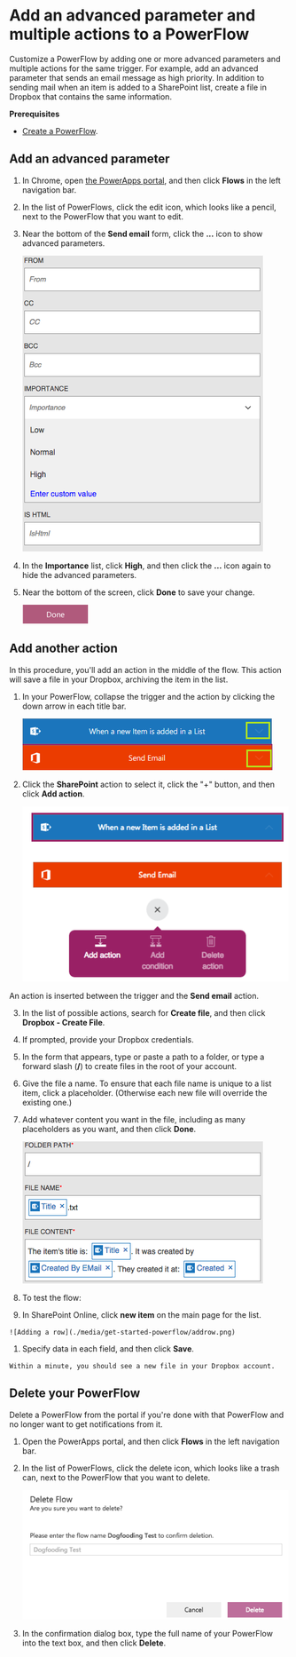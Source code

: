 <properties
    pageTitle="PowerFlows: Add an advanced parameter and multiple actions"
    description="Expand an existing PowerFlow to include an advanced parameter, such as setting email to high priority, and add another action for the same trigger."
    services="powerapps"
    documentationCenter="na"
    authors="AFTOwen"
    manager="dwrede"
    editor=""
    tags=""/>

<tags
   ms.service="powerapps"
   ms.devlang="na"
   ms.topic="article"
   ms.tgt_pltfrm="na"
   ms.workload="na"
   ms.date="10/21/2015"
   ms.author="anneta"/>

# Add an advanced parameter and multiple actions to a PowerFlow #
Customize a PowerFlow by adding one or more advanced parameters and multiple actions for the same trigger. For example, add an advanced parameter that sends an email message as high priority. In addition to sending mail when an item is added to a SharePoint list, create a file in Dropbox that contains the same information.

**Prerequisites**

- [Create a PowerFlow](get-started-powerflow.md).

## Add an advanced parameter

1. In Chrome, open [the PowerApps portal](https://portal.kratosapps.com/), and then click **Flows** in the left navigation bar.

2. In the list of PowerFlows, click the edit icon, which looks like a pencil, next to the PowerFlow that you want to edit.

3. Near the bottom of the **Send email** form, click the **...** icon to show advanced parameters.

    ![Sharepoint triggers](./media/advanced-parameters-powerflow/advanced.png)

4. In the **Importance** list, click **High**, and then click the **...** icon again to hide the advanced parameters.

6. Near the bottom of the screen, click **Done** to save your change.

    ![Click the done button](./media/get-started-powerflow/done2.png)

## Add another action ##

In this procedure, you'll add an action in the middle of the flow. This action will save a file in your Dropbox, archiving the item in the list.

1. In your PowerFlow, collapse the trigger and the action by clicking the down arrow in each title bar.

    ![Arrows to collapse trigger and action](./media/advanced-parameters-powerflow/down-arrows.png)

1. Click the **SharePoint** action to select it, click the "+" button, and then click **Add action**.

    ![Collapsed add](./media/advanced-parameters-powerflow/collapsed.png)

  An action is inserted between the trigger and the **Send email** action.

3. In the list of possible actions, search for **Create file**, and then click **Dropbox - Create File**.

1. If prompted, provide your Dropbox credentials.

4. In the form that appears, type or paste a path to a folder, or type a forward slash (**/**) to create files in the root of your account.

5. Give the file a name. To ensure that each file name is unique to a list item, click a placeholder. (Otherwise each new file will override the existing one.)

6. Add whatever content you want in the file, including as many placeholders as you want, and then click **Done**.

    ![Token added to the field](./media/advanced-parameters-powerflow/dropbox.png)

8. To test the flow:
  1. In SharePoint Online, click **new item** on the main page for the list.

    ![Adding a row](./media/get-started-powerflow/addrow.png)

  1. Specify data in each field, and then click **Save**.

    Within a minute, you should see a new file in your Dropbox account.

## Delete your PowerFlow ##

Delete a PowerFlow from the portal if you're done with that PowerFlow and no longer want to get notifications from it.

1. Open the PowerApps portal, and then click **Flows** in the left navigation bar.

2. In the list of PowerFlows, click the delete icon, which looks like a trash can, next to the PowerFlow that you want to delete.

    ![Delete confirmation](./media/advanced-parameters-powerflow/delete.png)

3. In the confirmation dialog box, type the full name of your PowerFlow into the text box, and then click **Delete**.
